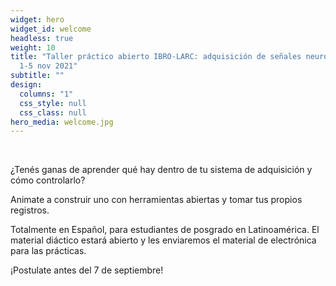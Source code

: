 ```yaml
---
widget: hero
widget_id: welcome
headless: true
weight: 10
title: "Taller práctico abierto IBRO-LARC: adquisición de señales neuronales del
  1-5 nov 2021"
subtitle: ""
design:
  columns: "1"
  css_style: null
  css_class: null
hero_media: welcome.jpg
---
```

<br>

¿Tenés ganas de aprender qué hay dentro de tu sistema de adquisición y cómo controlarlo?

Animate a construir uno con herramientas abiertas y tomar tus propios registros.

Totalmente en Español, para estudiantes de posgrado en Latinoamérica. El material diáctico estará abierto y les enviaremos el material de electrónica para las prácticas.

¡Postulate antes del 7 de septiembre!